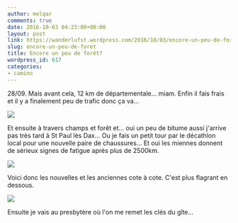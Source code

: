 ```yaml
---
author: melqar
comments: true
date: 2016-10-03 04:23:00+00:00
layout: post
link: https://wanderlufst.wordpress.com/2016/10/03/encore-un-peu-de-foret/
slug: encore-un-peu-de-foret
title: Encore un peu de forêt?
wordpress_id: 617
categories:
- camino
---
```


28/09. Mais avant cela, 12 km de départementale... miam. Enfin il fais frais et il y a finalement peu de trafic donc ça va...

[![](http://wanderlufst.files.wordpress.com/2016/10/wp-image-670097414jpg.jpg)](http://wanderlufst.files.wordpress.com/2016/10/wp-image-670097414jpg.jpg)

Et ensuite à travers champs et forêt et... oui un peu de bitume aussi j'arrive pas très tard à St Paul lès Dax... Ou je fais un petit tour par le décathlon local pour une nouvelle paire de chaussures... Et oui les miennes donnent de sérieux signes de fatigue après plus de 2500km.

[![](http://wanderlufst.files.wordpress.com/2016/10/wp-image-1759106329jpg.jpg)](http://wanderlufst.files.wordpress.com/2016/10/wp-image-1759106329jpg.jpg)

Voici donc les nouvelles et les anciennes cote à cote. C'est plus flagrant en dessous.

[![](http://wanderlufst.files.wordpress.com/2016/10/wp-image-395915153jpg.jpg)](http://wanderlufst.files.wordpress.com/2016/10/wp-image-395915153jpg.jpg)

Ensuite je vais au presbytère où l'on me remet les clés du gîte...
